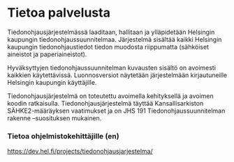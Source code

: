 # Tietoa palvelusta

Tiedonohjausjärjestelmässä laaditaan, hallitaan ja ylläpidetään Helsingin kaupungin tiedonohjaussuunnitelmaa. Järjestelmä sisältää kaikki Helsingin kaupungin tiedonohjaustiedot tiedon muodosta riippumatta (sähköiset aineistot ja paperiaineistot).

Hyväksyttyjen tiedonohjaussuunnitelman kuvausten sisältö on avoimesti kaikkien käytettävissä. Luonnosversiot näytetään järjestelmään kirjautuneille Helsingin kaupungin käyttäjille.

Tiedonohjausjärjestelmä on toteutettu avoimella kehityksellä ja avoimen koodin ratkaisulla. Tiedonohjausjärjestelmä täyttää Kansallisarkiston SÄHKE2-määräyksen vaatimukset ja on JHS 191 Tiedonohjaussuunnitelman rakenne –suosituksen mukainen.

### Tietoa ohjelmistokehittäjille (en)

https://dev.hel.fi/projects/tiedonohjausjarjestelma/
